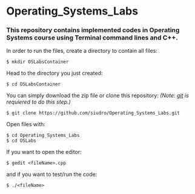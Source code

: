 # Operating_Systems_Labs
### This repository contains implemented codes in Operating Systems course using Terminal command lines and C++.

In order to run the files, create a directory to contain all files:
```
$ mkdir OSLabsContainer
```
Head to the directory you just created:
```
$ cd OSLabsContainer
```
You can simply download the zip file or clone this repository:
*(Note: [git](https://git-scm.com/downloads) is requiered to do this step.)*
```
$ git clone https://github.com/siudro/Operating_Systems_Labs.git
```
Open files with:
```
$ cd Operating_Systems_Labs
$ cd OSLabs
```
If you want to open the editor:
```
$ gedit <fileName>.cpp
```
and if you want to test/run the code:
```
$ ./<fileName>
```
